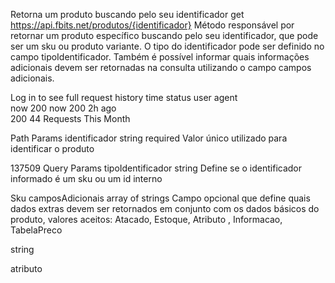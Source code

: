 Retorna um produto buscando pelo seu identificador
get
https://api.fbits.net/produtos/{identificador}
Método responsável por retornar um produto específico buscando pelo seu identificador, que pode ser um sku ou produto variante. O tipo do identificador pode ser definido no campo tipoIdentificador. Também é possível informar quais informações adicionais devem ser retornadas na consulta utilizando o campo campos adicionais.

Log in to see full request history
time	status	user agent	
now	
200
now	
200
2h ago	
200
44 Requests This Month

Path Params
identificador
string
required
Valor único utilizado para identificar o produto

137509
Query Params
tipoIdentificador
string
Define se o identificador informado é um sku ou um id interno


Sku
camposAdicionais
array of strings
Campo opcional que define quais dados extras devem ser retornados em conjunto com os dados básicos do produto, valores aceitos: Atacado, Estoque, Atributo , Informacao, TabelaPreco


string

atributo
